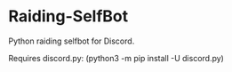 # Raiding-SelfBot
Python raiding selfbot for Discord.


Requires discord.py: (python3 -m pip install -U discord.py)
